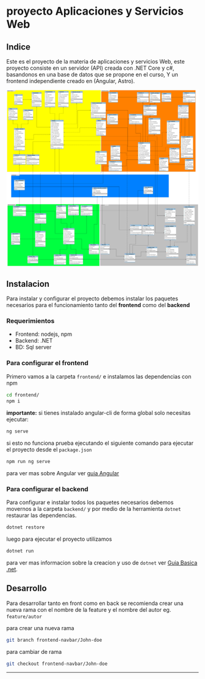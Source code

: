 # proyecto Aplicaciones y Servicios Web

## Indice

Este es el proyecto de la materia de aplicaciones y servicios Web, este proyecto consiste en un servidor (API) creada con .NET Core y c#, basandonos en una base de datos que se propone en el curso, Y un frontend independiente creado en (Angular, Astro).

![database](./docs/modelo%20relacional_v6.png) 

## Instalacion

Para instalar y configurar el proyecto debemos instalar los paquetes necesarios para el funcionamiento tanto del **frontend** como del **backend**

### Requerimientos

- Frontend: nodejs, npm
- Backend: .NET 
- BD: Sql server

### Para configurar el frontend

Primero vamos a la carpeta `frontend/` e instalamos las dependencias con npm

```bash
cd frontend/
npm i
```

**importante:** si tienes instalado angular-cli de forma global solo necesitas ejecutar: 

```bash
ng serve
```

si esto no funciona prueba ejecutando el siguiente comando para ejecutar el proyecto desde el `package.json`

```bash
npm run ng serve
```

para ver mas sobre Angular ver [guia Angular](./frontend_angular/README.md)

### Para configurar el backend

Para configurar e instalar todos los paquetes necesarios debemos movernos a la carpeta `backend/` y por medio de la herramienta `dotnet` restaurar las dependencias.

```bash
dotnet restore
```

luego para ejecutar el proyecto utilizamos 
```bash
dotnet run
```

para ver mas informacion sobre la creacion y uso de `dotnet` ver [Guia Basica .net](./backend/README.md).


## Desarrollo

Para desarrollar tanto en front como en back se recomienda crear una nueva rama con el nombre de la feature y el nombre del autor eg. `feature/autor`


para crear una nueva rama
```bash
git branch frontend-navbar/John-doe
```

para cambiar de rama
```bash
git checkout frontend-navbar/John-doe
```

---


